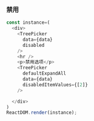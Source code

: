 ### 禁用

<!--start-code-->
```js
const instance=(
  <div>
    <TreePicker
      data={data}
      disabled
    />
    <hr />
    <p>禁用选项</p>
    <TreePicker
      defaultExpandAll
      data={data}
      disabledItemValues={[2]}
    />

  </div>
)
ReactDOM.render(instance);
```
<!--end-code-->